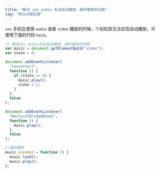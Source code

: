 ```yaml
---
title: "解决 ios audio 无法自动播放、循环播放的问题"
tag: "常见问题处理"
---
```


`ios` 手机在使用 `audio` 或者 `video` 播放的时候，个别机型无法实现自动播放，可使用下面的代码 `hack`。

```js
// 解决ios audio无法自动播放、循环播放的问题
var music = document.getElementById("video");
var state = 0;

document.addEventListener(
  "touchstart",
  function () {
    if (state == 0) {
      music.play();
      state = 1;
    }
  },
  false
);

document.addEventListener(
  "WeixinJSBridgeReady",
  function () {
    music.play();
  },
  false
);

//循环播放
music.onended = function () {
  music.load();
  music.play();
};
```
